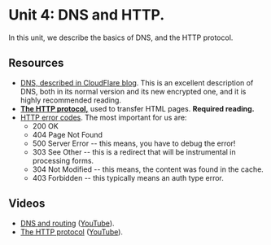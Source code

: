 # Unit 4: DNS and HTTP.

In this unit, we describe the basics of DNS, and the HTTP protocol. 

## Resources

* [DNS, described in CloudFlare blog](https://blog.cloudflare.com/dns-encryption-explained/).  This is an excellent description of DNS, both in its normal version and its new encrypted one, and it is highly recommended reading. 
* **[The HTTP protocol,](https://en.wikipedia.org/wiki/Hypertext_Transfer_Protocol)** used to transfer HTML pages. **Required reading.**
* [HTTP error codes](https://en.wikipedia.org/wiki/List_of_HTTP_status_codes).  The most important for us are:
    * 200 OK
    * 404 Page Not Found 
    * 500 Server Error -- this means, you have to debug the error!
    * 303 See Other -- this is a redirect that will be instrumental in processing forms. 
    * 304 Not Modified -- this means, the content was found in the cache. 
    * 403 Forbidden -- this typically means an auth type error.  

## Videos

* [DNS and routing](https://drive.google.com/file/d/1yueCNXoT85ssCHXQPWATX12NefPUiVPK/view?usp=sharing) ([YouTube](https://youtu.be/p-6DWrHkvZU)).
* [The HTTP protocol](https://drive.google.com/file/d/1q3Tq-QbNPSP8gNLirLO4ZkfBVAAsf7os/view?usp=sharing) ([YouTube](https://youtu.be/aCYkv45xciM)).

